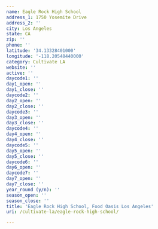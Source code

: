 ```yaml
---
name: Eagle Rock High School
address_1: 1750 Yosemite Drive
address_2: ''
city: Los Angeles
state: CA
zip: ''
phone: ''
latitude: '34.13328401000'
longitude: '-118.20548440000'
category: Cultivate LA
website: ''
active: ''
daycode1: ''
day1_open: ''
day1_close: ''
daycode2: ''
day2_open: ''
day2_close: ''
daycode3: ''
day3_open: ''
day3_close: ''
daycode4: ''
day4_open: ''
day4_close: ''
daycode5: ''
day5_open: ''
day5_close: ''
daycode6: ''
day6_open: ''
daycode7: ''
day7_open: ''
day7_close: ''
year_round (y/n): ''
season_open: ''
season_close: ''
title: 'Eagle Rock High School, Food Oasis Los Angeles'
uri: /cultivate-la/eagle-rock-high-school/

---
```

